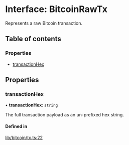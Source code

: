 # Interface: BitcoinRawTx

Represents a raw Bitcoin transaction.

## Table of contents

### Properties

- [transactionHex](BitcoinRawTx.md#transactionhex)

## Properties

### transactionHex

• **transactionHex**: `string`

The full transaction payload as an un-prefixed hex string.

#### Defined in

[lib/bitcoin/tx.ts:22](https://github.com/keep-network/tbtc-v2/blob/main/typescript/src/lib/bitcoin/tx.ts#L22)
